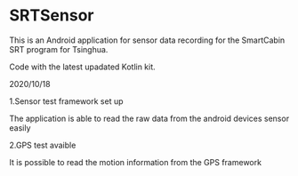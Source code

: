# SRTSensor

This is an Android application for sensor data recording for the SmartCabin SRT program for Tsinghua.

Code with the latest upadated Kotlin kit.

2020/10/18 

1.Sensor test framework set up

The application is able to read the raw data from the android devices sensor easily

2.GPS test avaible

It is possible to read the motion information from the GPS framework
